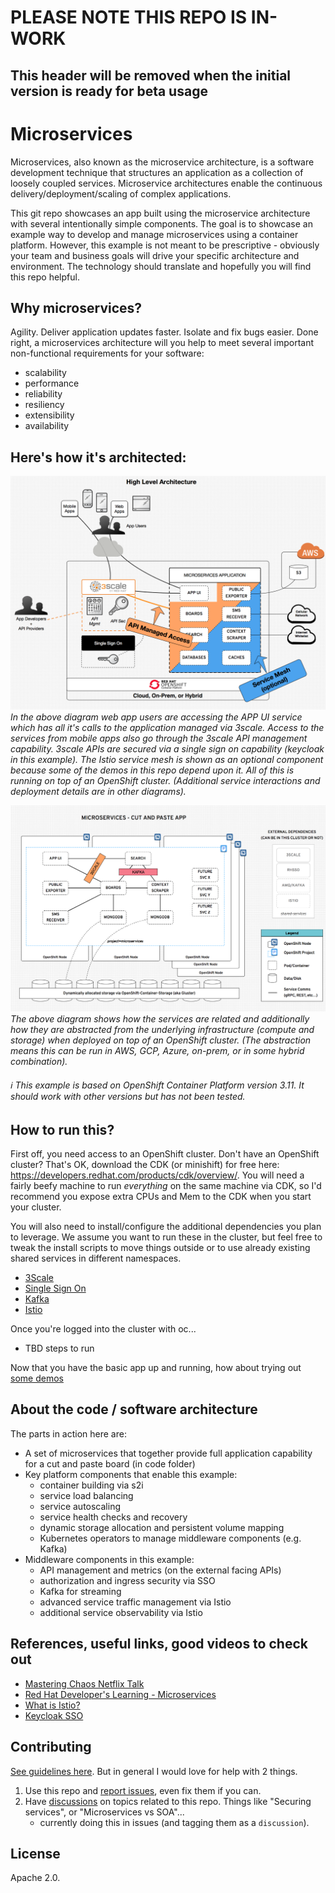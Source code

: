 # PLEASE NOTE THIS REPO IS IN-WORK 
## This header will be removed when the initial version is ready for beta usage

# Microservices
Microservices, also known as the microservice architecture, is a software development technique that structures an application as a collection of loosely coupled services. Microservice architectures enable the continuous delivery/deployment/scaling of complex applications.

This git repo showcases an app built using the microservice architecture with several intentionally simple components. The goal is to showcase an example way to develop and manage microservices using a container platform. However, this example is not meant to be prescriptive - obviously your team and business goals will drive your specific architecture and environment. The technology should translate and hopefully you will find this repo helpful.

## Why microservices?
Agility. Deliver application updates faster. Isolate and fix bugs easier. Done right, a microservices architecture will you help to meet several important non-functional requirements for your software:
* scalability
* performance
* reliability
* resiliency
* extensibility
* availability

## Here's how it's architected:

![Diagram](design/highlevel-arch.png)
*In the above diagram web app users are accessing the APP UI service which has all it's calls to the application managed via 3scale. Access to the services from mobile apps also go through the 3scale API management capability. 3scale APIs are secured via a single sign on capability (keycloak in this example). The Istio service mesh is shown as an optional component because some of the demos in this repo depend upon it. All of this is running on top of an OpenShift cluster. (Additional service interactions and deployment details are in other diagrams).*

![Diagram](design/ocp-arch.png)
*The above diagram shows how the services are related and additionally how they are abstracted from the underlying infrastructure (compute and storage) when deployed on top of an OpenShift cluster. (The abstraction means this can be run in AWS, GCP, Azure, on-prem, or in some hybrid combination).*

###### :information_source: This example is based on OpenShift Container Platform version 3.11.  It should work with other versions but has not been tested.

## How to run this?
First off, you need access to an OpenShift cluster. Don't have an OpenShift cluster? That's OK, download the CDK (or minishift) for free here: https://developers.redhat.com/products/cdk/overview/. You will need a fairly beefy machine to run *everything* on the same machine via CDK, so I'd recommend you expose extra CPUs and Mem to the CDK when you start your cluster.

You will also need to install/configure the additional dependencies you plan to leverage. We assume you want to run these in the cluster, but feel free to tweak the install scripts to move things outside or to use already existing shared services in different namespaces.
   - [3Scale](./install/3scale)
   - [Single Sign On](./install/sso)
   - [Kafka](./install/kafka)
   - [Istio](./install/istio)

Once you're logged into the cluster with oc...
 - TBD steps to run


Now that you have the basic app up and running, how about trying out [some demos](./deployment/demos)


## About the code / software architecture
The parts in action here are:
* A set of microservices that together provide full application capability for a cut and paste board (in code folder)
* Key platform components that enable this example:
    * container building via s2i
    * service load balancing
    * service autoscaling
    * service health checks and recovery
    * dynamic storage allocation and persistent volume mapping
    * Kubernetes operators to manage middleware components (e.g. Kafka)
* Middleware components in this example:
    * API management and metrics (on the external facing APIs)
    * authorization and ingress security via SSO
    * Kafka for streaming
    * advanced service traffic management via Istio
    * additional service observability via Istio


## References, useful links, good videos to check out
* [Mastering Chaos Netflix Talk](https://youtu.be/CZ3wIuvmHeM)
* [Red Hat Developer's Learning - Microservices](https://developers.redhat.com/learn/microservices/)
* [What is Istio?](https://istio.io/docs/concepts/what-is-istio/)
* [Keycloak SSO](https://www.keycloak.org/)

## Contributing
[See guidelines here](./CONTRIBUTING.md). But in general I would love for help with 2 things.
1. Use this repo and [report issues][1], even fix them if you can.
2. Have [discussions][2] on topics related to this repo. Things like "Securing services", or "Microservices vs SOA"... 
   - currently doing this in issues (and tagging them as a `discussion`).

## License
Apache 2.0.

[1]: https://github.com/dudash/openshift-microservices/issues
[2]: https://github.com/dudash/openshift-microservices/labels/discussion